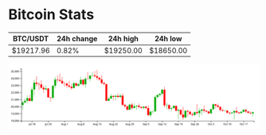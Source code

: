 # Bitcoin Stats

BTC/USDT|24h change|24h high|24h low|
|---|---|---|---|
|$19217.96|0.82%|$19250.00|$18650.00|

<img src="./chart.svg">
